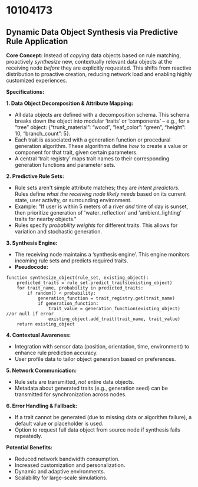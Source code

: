 # 10104173

## Dynamic Data Object Synthesis via Predictive Rule Application

**Core Concept:** Instead of *copying* data objects based on rule matching, proactively *synthesize* new, contextually relevant data objects at the receiving node *before* they are explicitly requested. This shifts from reactive distribution to proactive creation, reducing network load and enabling highly customized experiences.

**Specifications:**

**1. Data Object Decomposition & Attribute Mapping:**

*   All data objects are defined with a decomposition schema. This schema breaks down the object into modular ‘traits’ or ‘components’ – e.g., for a “tree” object: {“trunk_material”: “wood”, “leaf_color”: “green”, “height”: 10, “branch_count”: 5}.
*   Each trait is associated with a generation function or procedural generation algorithm. These algorithms define *how* to create a value or component for that trait, given certain parameters.
*   A central ‘trait registry’ maps trait names to their corresponding generation functions and parameter sets.

**2. Predictive Rule Sets:**

*   Rule sets aren't simple attribute matches; they are *intent predictors*. Rules define *what the receiving node likely needs* based on its current state, user activity, or surrounding environment.
*   Example: "If user is within 5 meters of a river *and* time of day is sunset, then prioritize generation of 'water_reflection' and 'ambient_lighting' traits for nearby objects."
*   Rules specify *probability weights* for different traits. This allows for variation and stochastic generation.

**3. Synthesis Engine:**

*   The receiving node maintains a ‘synthesis engine’. This engine monitors incoming rule sets and predicts required traits.
*   **Pseudocode:**

```
function synthesize_object(rule_set, existing_object):
    predicted_traits = rule_set.predict_traits(existing_object)
    for trait_name, probability in predicted_traits:
        if random() < probability:
            generation_function = trait_registry.get(trait_name)
            if generation_function:
                trait_value = generation_function(existing_object) //or null if error
                existing_object.add_trait(trait_name, trait_value)
    return existing_object
```

**4. Contextual Awareness:**

*   Integration with sensor data (position, orientation, time, environment) to enhance rule prediction accuracy.
*   User profile data to tailor object generation based on preferences.

**5. Network Communication:**

*   Rule sets are transmitted, *not* entire data objects.
*   Metadata about generated traits (e.g., generation seed) can be transmitted for synchronization across nodes.

**6. Error Handling & Fallback:**

*   If a trait cannot be generated (due to missing data or algorithm failure), a default value or placeholder is used.
*   Option to request full data object from source node if synthesis fails repeatedly.



**Potential Benefits:**

*   Reduced network bandwidth consumption.
*   Increased customization and personalization.
*   Dynamic and adaptive environments.
*   Scalability for large-scale simulations.